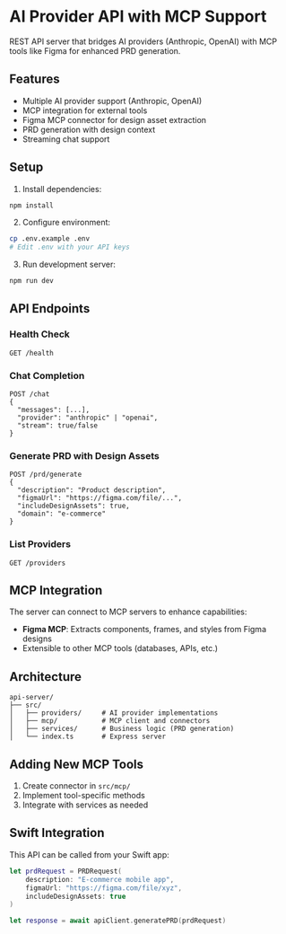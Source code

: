 # AI Provider API with MCP Support

REST API server that bridges AI providers (Anthropic, OpenAI) with MCP tools like Figma for enhanced PRD generation.

## Features

- Multiple AI provider support (Anthropic, OpenAI)
- MCP integration for external tools
- Figma MCP connector for design asset extraction
- PRD generation with design context
- Streaming chat support

## Setup

1. Install dependencies:
```bash
npm install
```

2. Configure environment:
```bash
cp .env.example .env
# Edit .env with your API keys
```

3. Run development server:
```bash
npm run dev
```

## API Endpoints

### Health Check
```
GET /health
```

### Chat Completion
```
POST /chat
{
  "messages": [...],
  "provider": "anthropic" | "openai",
  "stream": true/false
}
```

### Generate PRD with Design Assets
```
POST /prd/generate
{
  "description": "Product description",
  "figmaUrl": "https://figma.com/file/...",
  "includeDesignAssets": true,
  "domain": "e-commerce"
}
```

### List Providers
```
GET /providers
```

## MCP Integration

The server can connect to MCP servers to enhance capabilities:

- **Figma MCP**: Extracts components, frames, and styles from Figma designs
- Extensible to other MCP tools (databases, APIs, etc.)

## Architecture

```
api-server/
├── src/
│   ├── providers/     # AI provider implementations
│   ├── mcp/           # MCP client and connectors
│   ├── services/      # Business logic (PRD generation)
│   └── index.ts       # Express server
```

## Adding New MCP Tools

1. Create connector in `src/mcp/`
2. Implement tool-specific methods
3. Integrate with services as needed

## Swift Integration

This API can be called from your Swift app:

```swift
let prdRequest = PRDRequest(
    description: "E-commerce mobile app",
    figmaUrl: "https://figma.com/file/xyz",
    includeDesignAssets: true
)

let response = await apiClient.generatePRD(prdRequest)
```